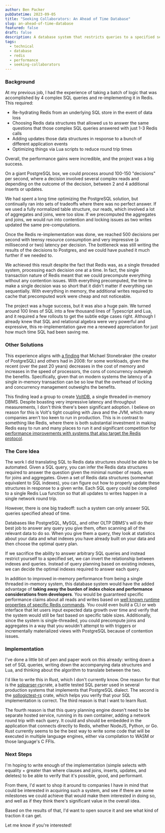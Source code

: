 ```yaml
---
author: Ben Packer
pubDatetime: 2023-09-05
title: "Seeking Collaborators: An Ahead of Time Database"
slug: an-ahead-of-time-database
featured: false
draft: false
description: A database system that restricts queries to a specified set but guarantees specific performance claims
tags:
  - technical
  - database
  - redis
  - performance
  - seeking-collaborators
---
```


### Background

At my previous job, I had the experience of taking a batch of logic that was accomplished by 4 complex SQL queries and re-implementing it in Redis. This required:
- Re-hydrating Redis from an underlying SQL store in the event of data loss
- Choosing Redis data structures that allowed us to answer the same questions that those complex SQL queries answered with just 1-3 Redis calls
- Adding updates those data structures in response to a bunch of different application events
- Optimizing things via Lua scripts to reduce round trip times

Overall, the performance gains were incredible, and the project was a big success.

On a giant PostgreSQL box, we could process around 100-150 "decisions" per second, where a decision involved several complex reads and depending on the outcome of the decision, between 2 and 4 additional inserts or updates. 

We had spent a long time optimizing the PostgreSQL solution, but continually ran into sets of tradeoffs where there was no perfect answer. If we used a fully normalized table structure, our reads, which involved a lot of aggregates and joins, were too slow. If we precomputed the aggregates and joins, we would run into contention and locking issues as two writes updated the same pre-computations.

Once the Redis re-implementation was done, we reached 500 decisions per second with teensy resource consumption and very impressive (a millisecond or two) latency per decision. The bottleneck was still writing the results of the decisions to Postgres, and we could have pushed it much further if we needed to. 

We achieved this result despite the fact that Redis was, as a single threaded system, processing each decision one at a time. In fact, the single transaction nature of Redis meant that we could precompute everything without any contention issues. With everything precomputed, the time to make a single decision was so short that it didn't matter if everything ran sequentially. With everything in memory, the additional writes required to cache that precomputed work were cheap and not noticeable.

The project was a huge success, but it was also a huge pain. We turned around 100 lines of SQL into a few thousand lines of Typescript and Lua, and it required a few rollouts to get the subtle edge cases right. Although I already knew that SQL and relational algebra were very powerful and expressive, this re-implementation gave me a renewed appreciation for just how much time SQL had been saving me.

### Other Solutions

This experience aligns with [a finding](http://nms.csail.mit.edu/~stavros/pubs/OLTP_sigmod08.pdf) that Michael Stonebraker (the creator of PostgreSQL) and others had in 2008: for some workloads, given the recent (over the past 20 years) decreases in the cost of memory and increases in the speed of processors, the cons of concurrency outweigh the benefits. Specifically, given that on modern systems the latency of a single in-memory transaction can be so low that the overhead of locking and concurrency management outweighs the benefits.

This finding lead a group to create [VoltDB](https://en.wikipedia.org/wiki/VoltDB), a single threaded in-memory DBMS. Despite boasting very impressive latency and throughput measurements, I don't think there's been significant adoption. I believe on reason for this is Volt's tight coupling with Java and the JVM, which many companies aren't too keen to run in production. This is in contrast to something like Redis, where there is both substantial investment in making Redis easy to run and many places to run it and significant competition for [performance improvements with systems that also target the Redis protocol](https://github.com/dragonflydb/dragonfly#benchmarks).

### The Core Idea

The work I did translating SQL to Redis data structures should be able to be automated. Given a SQL query, you can infer the Redis data structures required to answer the question given the minimal number of reads, even for joins and aggregates. Given a set of Redis data structures (somewhat equivalent to SQL indexes), you can figure out how to properly update these structures in response to a given write. Each SQL query could be compiled to a single Redis Lua function so that all updates to writes happen in a single network round trip.

However, there is one big tradeoff: such a system can only answer SQL queries specified ahead of time.

Databases like PostgreSQL, MySQL, and other OLTP DBMS's will do their best job to answer any query you give them, often scanning all of the relevant data to do so. When you give them a query, they look at statistics about your data and what indexes you have already built on your data and then choose the optimal query plan.

If we sacrifice the ability to answer arbitrary SQL queries and instead restrict yourself to a specified set, we can invert the relationship between indexes and queries. Instead of query planning based on existing indexes, we can decide the optimal indexes required to answer each query.

In addition to improved in-memory performance from being a single threaded in-memory system, this database system would have the added advantage of **taking away the burden of index choice and performance considerations from developers**. You would be guaranteed specific performance claims about all reads and writes based on [well known runtime properties of specific Redis commands](https://redis.io/commands/). You could even build a CLI or web interface that let users input expected data growth over time and verify that the system would still be fast based on specific table sizes. Additionally, since the system is single-threaded, you could precompute joins and aggregates in a way that you wouldn't attempt to with triggers or incrementally materialized views with PostgreSQL because of contention issues.

### Implementation

I've done a little bit of pen and paper work on this already: writing down a set of SQL queries, writing down the accompanying data structures and Lua, and thinking about the algorithm to translate between the two.

I'd like to write this in Rust, which I don't currently know. One reason for that is the [sqlparser-rs](https://github.com/sqlparser-rs/sqlparser-rs)crate, a battle tested SQL parser used in several production systems that implements that PostgreSQL dialect. The second is the [sqllogictest-rs](https://github.com/risinglightdb/sqllogictest-rs) crate, which helps you verify that your SQL implementation is correct. The third reason is that I want to learn Rust.

The fourth reason is that this query planning engine doesn't need to be separate hosted service, running in its own container, adding a network round trip with each query. It could and should be embedded in the application that connects directly to Redis, whether NodeJS, Python, or Go. Rust currently seems to be the best way to write some code that will be executed in multiple language engines, either via compilation to WASM or those language's C FFIs.

### Next Steps

I'm hoping to write enough of the implementation (simple selects with equality + greater than where clauses and joins, inserts, updates, and deletes) to be able to verify that it's possible, good, and performant. 

From there, I'd want to shop it around to companies I have in mind that could be interested in acquiring such a system, and see if there are some milestones we could achieve that would make them interested in doing so, and well as if they think there's significant value in the overall idea.

Based on the results of that, I'd want to open source it and see what kind of traction it can get.

Let me know if you're interested!